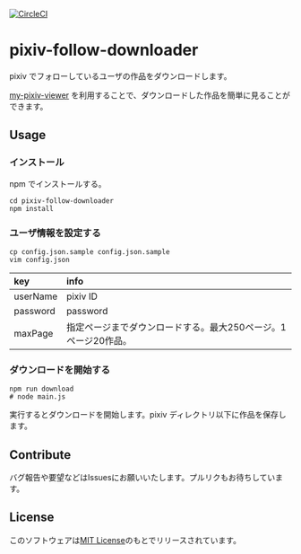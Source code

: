 [![CircleCI](https://circleci.com/gh/junjanjon/my-pixiv-follow-downloader.svg?style=svg)](https://circleci.com/gh/junjanjon/my-pixiv-follow-downloader)

# pixiv-follow-downloader

pixiv でフォローしているユーザの作品をダウンロードします。

[my-pixiv-viewer](https://github.com/junjanjon/my-pixiv-viewer) を利用することで、ダウンロードした作品を簡単に見ることができます。

## Usage

### インストール

npm でインストールする。

```
cd pixiv-follow-downloader
npm install
```

### ユーザ情報を設定する

```
cp config.json.sample config.json.sample
vim config.json
```

|key|info|
|:-|:-|
|userName|pixiv ID|
|password|password|
|maxPage|指定ページまでダウンロードする。最大250ページ。1ページ20作品。|


### ダウンロードを開始する

```
npm run download
# node main.js
```

実行するとダウンロードを開始します。pixiv ディレクトリ以下に作品を保存します。

## Contribute

バグ報告や要望などはIssuesにお願いいたします。プルリクもお待ちしています。

## License

このソフトウェアは[MIT License](LICENSE)のもとでリリースされています。
